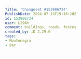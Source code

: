 ```yaml
---
Title: 'Changeset #153906734'
PublishDate: 2024-07-13T19:16:20Z
id: 153906734
user: L29Ah
comment: buildings, roads, fences
created_by: iD 2.29.0
tags:
- Montenegro
- Bar

---
```

